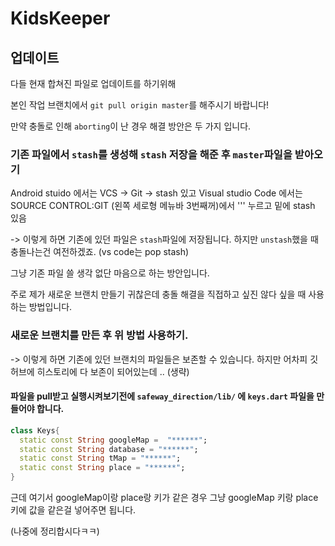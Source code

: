 # KidsKeeper

## 업데이트

다들 현재 합쳐진 파일로 업데이트를 하기위해


본인 작업 브랜치에서 `git pull origin master`를 해주시기 바랍니다!


만약 충돌로 인해 `aborting`이 난 경우 해결 방안은 두 가지 입니다.



### 기존 파일에서 `stash`를 생성해 `stash` 저장을 해준 후 `master`파일을 받아오기

Android stuido 에서는 VCS -> Git -> stash 있고
Visual studio Code 에서는 SOURCE CONTROL:GIT (왼쪽 세로형 메뉴바 3번째꺼)에서 ''' 누르고 밑에 stash 있음


-> 이렇게 하면 기존에 있던 파일은 `stash`파일에 저장됩니다. 하지만 `unstash`했을 때 충돌나는건 여전하겠죠. (vs code는 pop stash)

그냥 기존 파일 쓸 생각 없단 마음으로 하는 방안입니다.


주로 제가 새로운 브랜치 만들기 귀찮은데 충돌 해결을 직접하고 싶진 않다 싶을 때 사용하는 방법입니다.





### 새로운 브랜치를 만든 후 위 방법 사용하기.

-> 이렇게 하면 기존에 있던 브랜치의 파일들은 보존할 수 있습니다. 하지만 어차피 깃허브에 히스토리에 다 보존이 되어있는데 .. (생략)




#### 파일을 pull받고 실행시켜보기전에 `safeway_direction/lib/` 에 `keys.dart` 파일을 만들어야 합니다.


```dart
class Keys{
  static const String googleMap =  "******";
  static const String database = "******";
  static const String tMap = "******";
  static const String place = "******";
}
```



근데 여기서 googleMap이랑 place랑 키가 같은 경우 그냥 googleMap 키랑 place키에 값을 같은걸 넣어주면 됩니다.


(나중에 정리합시다ㅋㅋ)
